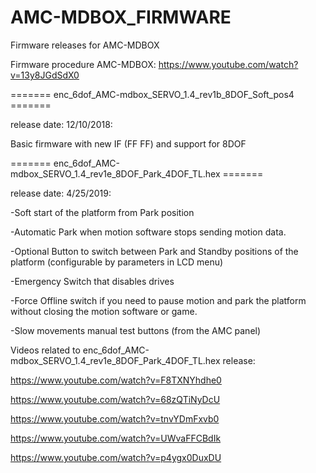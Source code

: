 # AMC-MDBOX_FIRMWARE
Firmware releases for AMC-MDBOX

Firmware procedure AMC-MDBOX:
https://www.youtube.com/watch?v=13y8JGdSdX0

======= enc_6dof_AMC-mdbox_SERVO_1.4_rev1b_8DOF_Soft_pos4 ======= 

release date: 12/10/2018: 

Basic firmware with new IF (FF FF) and support for 8DOF



======= enc_6dof_AMC-mdbox_SERVO_1.4_rev1e_8DOF_Park_4DOF_TL.hex ======= 

release date: 4/25/2019: 

  -Soft start of the platform from Park position
  
  -Automatic Park when motion software stops sending motion data.
  
  -Optional Button to switch between Park and Standby positions of the platform (configurable by parameters in LCD menu)
  
  -Emergency Switch that disables drives
  
  -Force Offline switch if you need to pause motion and park the platform without closing the motion software or game.
  
  -Slow movements manual test buttons (from the AMC panel)




Videos related to enc_6dof_AMC-mdbox_SERVO_1.4_rev1e_8DOF_Park_4DOF_TL.hex release:

https://www.youtube.com/watch?v=F8TXNYhdhe0

https://www.youtube.com/watch?v=68zQTiNyDcU

https://www.youtube.com/watch?v=tnvYDmFxvb0

https://www.youtube.com/watch?v=UWvaFFCBdIk

https://www.youtube.com/watch?v=p4ygx0DuxDU
